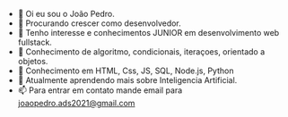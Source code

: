 - 👋 Oi eu sou o João Pedro.
- 🌱 Procurando crescer como desenvolvedor.
- 🌱 Tenho interesse e conhecimentos JUNIOR em desenvolvimento web fullstack.
- 🌱 Conhecimento de algoritmo, condicionais, iteraçoes, orientado a objetos.
- 🌱 Conhecimento em HTML, Css, JS, SQL, Node.js, Python
- 🌱 Atualmente aprendendo mais sobre Inteligencia Artificial.
- 📫 Para entrar em contato mande email para joaopedro.ads2021@gmail.com 

<!---
papaganesha/papaganesha is a ✨ special ✨ repository because its `README.md` (this file) appears on your GitHub profile.
You can click the Preview link to take a look at your changes.
--->
